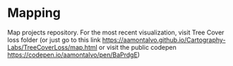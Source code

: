 # Mapping
Map projects repository.
For the most recent visualization, visit Tree Cover loss folder
(or just go to this link https://aamontalvo.github.io/Cartography-Labs/TreeCoverLoss/map.html or visit the public codepen https://codepen.io/aamontalvo/pen/BaPrdgE)


